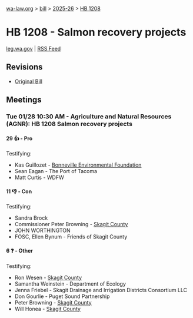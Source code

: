[wa-law.org](/) > [bill](/bill/) > [2025-26](/bill/2025-26/) > [HB 1208](/bill/2025-26/hb/1208/)

# HB 1208 - Salmon recovery projects
[leg.wa.gov](https://app.leg.wa.gov/billsummary?BillNumber=1208&Year=2025&Initiative=false) | [RSS Feed](./rss.xml)

## Revisions
* [Original Bill](1/)

## Meetings
### Tue 01/28 10:30 AM - Agriculture and Natural Resources (AGNR): HB 1208 Salmon recovery projects
#### 29 👍 - Pro
Testifying:
* Kas Guillozet - [Bonneville Environmental Foundation](/org/bonneville_environmental_foundation/)
* Sean Eagan - The Port of Tacoma
* Matt Curtis - WDFW

#### 11 👎 - Con
Testifying:
* Sandra Brock
* Commissioner Peter Browning - [Skagit County](/org/skagit_county/)
* JOHN WORTHINGTON
* FOSC, Ellen Bynum - Friends of Skagit County

#### 6 ❓ - Other
Testifying:
* Ron Wesen - [Skagit County](/org/skagit_county/)
* Samantha Weinstein - Department of Ecology
* Jenna Friebel - Skagit Drainage and Irrigation Districts Consortium LLC
* Don Gourlie - Puget Sound Partnership
* Peter Browning - [Skagit County](/org/skagit_county/)
* Will Honea - [Skagit County](/org/skagit_county/)
